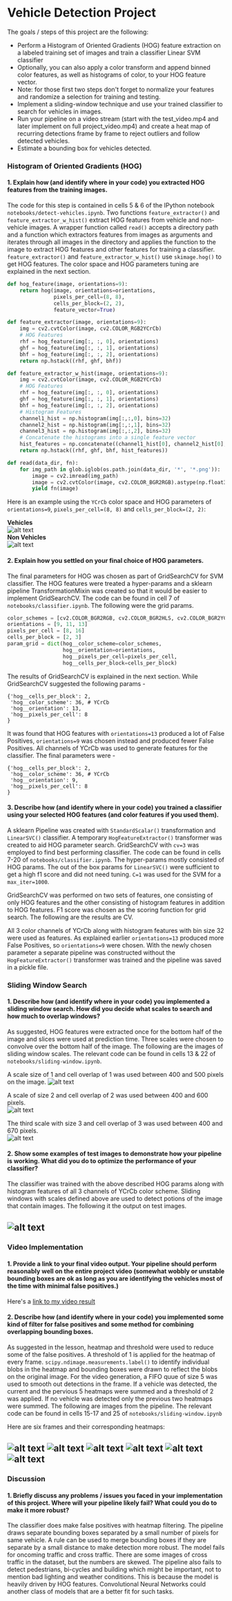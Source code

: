 # Vehicle Detection Project

The goals / steps of this project are the following:

* Perform a Histogram of Oriented Gradients (HOG) feature extraction on a labeled training set of images and train a classifier Linear SVM classifier
* Optionally, you can also apply a color transform and append binned color features, as well as histograms of color, to your HOG feature vector.
* Note: for those first two steps don't forget to normalize your features and randomize a selection for training and testing.
* Implement a sliding-window technique and use your trained classifier to search for vehicles in images.
* Run your pipeline on a video stream (start with the test_video.mp4 and later implement on full project_video.mp4) and create a heat map of recurring detections frame by frame to reject outliers and follow detected vehicles.
* Estimate a bounding box for vehicles detected.

[//]: # (Image References)
[image1]: ./output_images/hog_vehicles.png
[image2]: ./output_images/hog_non_vehicles.png
[image3]: ./output_images/scale1.png
[image4]: ./output_images/scale2.png
[image5]: ./output_images/scale3.png
[image6]: ./output_images/pipeline_test.png
[image7]: ./output_images/test_image1.png
[image8]: ./output_images/test_image2.png
[image9]: ./output_images/test_image3.png
[image10]: ./output_images/test_image4.png
[image11]: ./output_images/test_image5.png
[image12]: ./output_images/test_image6.png


### Histogram of Oriented Gradients (HOG)

#### 1. Explain how (and identify where in your code) you extracted HOG features from the training images.

The code for this step is contained in cells 5 & 6 of the IPython notebook `notebooks/detect-vehicles.ipynb`. Two functions `feature_extractor()` and `feature_extractor_w_hist()` extract HOG features from vehicle and non-vehicle images. A wrapper function called `read()` accepts a directory path and a function which extractors features from images as arguments and iterates through all images in the directory and applies the function to the image to extract HOG features and other features for training a classifier. `feature_extractor()` and `feature_extractor_w_hist()` use `skimage.hog()` to get HOG features. The color space and HOG parameters tuning are explained in the next section.

```python
def hog_feature(image, orientations=9):
    return hog(image, orientations=orientations,
               pixels_per_cell=(8, 8),
               cells_per_block=(2, 2),
               feature_vector=True)

def feature_extractor(image, orientations=9):
    img = cv2.cvtColor(image, cv2.COLOR_RGB2YCrCb)
    # HOG Features
    rhf = hog_feature(img[:, :, 0], orientations)
    ghf = hog_feature(img[:, :, 1], orientations)
    bhf = hog_feature(img[:, :, 2], orientations)
    return np.hstack((rhf, ghf, bhf))

def feature_extractor_w_hist(image, orientations=9):
    img = cv2.cvtColor(image, cv2.COLOR_RGB2YCrCb)
    # HOG Features
    rhf = hog_feature(img[:, :, 0], orientations)
    ghf = hog_feature(img[:, :, 1], orientations)
    bhf = hog_feature(img[:, :, 2], orientations)
    # Histogram Features
    channel1_hist = np.histogram(img[:,:,0], bins=32)
    channel2_hist = np.histogram(img[:,:,1], bins=32)
    channel3_hist = np.histogram(img[:,:,2], bins=32)
    # Concatenate the histograms into a single feature vector
    hist_features = np.concatenate((channel1_hist[0], channel2_hist[0], channel3_hist[0]))
    return np.hstack((rhf, ghf, bhf, hist_features))

def read(data_dir, fn):
    for img_path in glob.iglob(os.path.join(data_dir, '*', '*.png')):
        image = cv2.imread(img_path)
        image = cv2.cvtColor(image, cv2.COLOR_BGR2RGB).astype(np.float32)/255
        yield fn(image)
```

Here is an example using the `YCrCb` color space and HOG parameters of `orientations=9`, `pixels_per_cell=(8, 8)` and `cells_per_block=(2, 2)`:

**Vehicles**  
![alt text][image1]  
**Non Vehicles**    
![alt text][image2]    

#### 2. Explain how you settled on your final choice of HOG parameters.

The final parameters for HOG was chosen as part of GridSearchCV for SVM classifier. The HOG features were treated a hyper-params and a sklearn pipeline TransformationMixin was created so that it would be easier to implement GridSearchCV. The code can be found in cell 7 of `notebooks/classifier.ipynb`. The following were the grid params.

```python
color_schemes = [cv2.COLOR_BGR2RGB, cv2.COLOR_BGR2HLS, cv2.COLOR_BGR2YCrCb]
orientations = [9, 11, 13]
pixels_per_cell = [8, 16]
cells_per_block = [2, 3]
param_grid = dict(hog__color_scheme=color_schemes,
                  hog__orientation=orientations,
                  hog__pixels_per_cell=pixels_per_cell,
                  hog__cells_per_block=cells_per_block)
```
The results of GridSearchCV is explained in the next section. While GridSearchCV suggested the following params -
```
{'hog__cells_per_block': 2,
 'hog__color_scheme': 36, # YCrCb
 'hog__orientation': 13,
 'hog__pixels_per_cell': 8
}
```
It was found that HOG features with `orientations=13` produced a lot of False Positives, `orientations=9` was chosen instead and produced fewer False Positives. All channels of YCrCb was used to generate features for the classifier.
The final parameters were -
```
{'hog__cells_per_block': 2,
 'hog__color_scheme': 36, # YCrCb
 'hog__orientation': 9,
 'hog__pixels_per_cell': 8
}
```   

#### 3. Describe how (and identify where in your code) you trained a classifier using your selected HOG features (and color features if you used them).

A sklearn Pipeline was created with `StandardScalar()` transformation and `LinearSVC()` classifier. A temporary `HogFeatureExtractor()` transformer was created to aid HOG parameter search. GridSearchCV with `cv=3` was employed to find best performing classifier. The code can be found in cells 7-20 of `notebooks/classifier.ipynb`. The hyper-params mostly consisted of HOG params. The out of the box params for `LinearSVC()` were sufficient to get a high f1 score and did not need tuning. `C=1` was used for the SVM for a `max_iter=1000`.

GridSearchCV was performed on two sets of features, one consisting of only HOG features and the other consisting of histogram features in addition to HOG features. F1 score was chosen as the scoring function for grid search. The following are the results are CV.


All 3 color channels of YCrCb along with histogram features with bin size 32 were used as features. As explained earlier `orientations=13` produced more False Positives, so `orientations=9` were chosen. With the newly chosen parameter a separate pipeline was constructed without the `HogFeatureExtractor()` transformer was trained and the pipeline was saved in a pickle file.

### Sliding Window Search

#### 1. Describe how (and identify where in your code) you implemented a sliding window search.  How did you decide what scales to search and how much to overlap windows?

As suggested, HOG features were extracted once for the bottom half of the image and slices were used at prediction time. Three scales were chosen to convolve over the bottom half of the image. The following are the images of sliding window scales. The relevant code can be found in cells 13 & 22 of `notebooks/sliding-window.ipynb`.

A scale size of 1 and cell overlap of 1 was used between 400 and 500 pixels on the image.
![alt text][image3]  

A scale of size 2 and cell overlap of 2 was used between 400 and 600 pixels.  
![alt text][image4]  

The third scale with size 3 and cell overlap of 3 was used between 400 and 670 pixels.  
![alt text][image5]  

#### 2. Show some examples of test images to demonstrate how your pipeline is working.  What did you do to optimize the performance of your classifier?

The classifier was trained with the above described HOG params along with histogram features of all 3 channels of YCrCb color scheme. Sliding windows with scales defined above are used to detect potions of the image that contain images. The following it the output on test images.

![alt text][image6]
---

### Video Implementation

#### 1. Provide a link to your final video output.  Your pipeline should perform reasonably well on the entire project video (somewhat wobbly or unstable bounding boxes are ok as long as you are identifying the vehicles most of the time with minimal false positives.)
Here's a [link to my video result](./project_video_hist.mp4)


#### 2. Describe how (and identify where in your code) you implemented some kind of filter for false positives and some method for combining overlapping bounding boxes.

As suggested in the lesson, heatmap and threshold were used to reduce some of the false positives. A threshold of 1 is applied for the heatmap of every frame. `scipy.ndimage.measurements.label()` to identify individual blobs in the heatmap and bounding boxes were drawn to reflect the blobs on the original image. For the video generation, a FIFO quue of size 5 was used to smooth out detections in the frame. If a vehicle was detected, the current and the pervious 5 heatmaps were summed and a threshold of 2 was applied. If no vehicle was detected only the previous two heatmaps were summed. The following are images from the pipeline. The relevant code can be found in cells 15-17 and 25 of `notebooks/sliding-window.ipynb`

Here are six frames and their corresponding heatmaps:

![alt text][image7]
![alt text][image8]
![alt text][image9]
![alt text][image10]
![alt text][image11]
![alt text][image12]
---

### Discussion

#### 1. Briefly discuss any problems / issues you faced in your implementation of this project.  Where will your pipeline likely fail?  What could you do to make it more robust?

The classifier does make false positives with heatmap filtering. The pipeline draws separate bounding boxes separated by a small number of pixels for same vehicle. A rule can be used to merge bounding boxes if they are separate by a small distance to make detection more robust. The model fails for oncoming traffic and cross traffic. There are some images of cross traffic in the dataset, but the numbers are skewed. The pipeline also fails to detect pedestrians, bi-cycles and building which might be important, not to mention bad lighting and weather conditions. This is because the model is heavily driven by HOG features. Convolutional Neural Networks could another class of models that are a better fit for such tasks.
